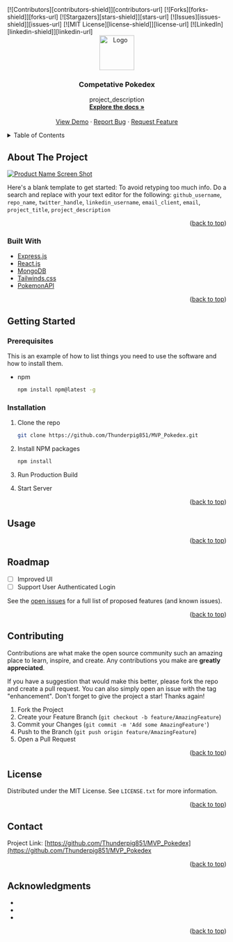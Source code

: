 <div id="top"></div>
[![Contributors][contributors-shield]][contributors-url]
[![Forks][forks-shield]][forks-url]
[![Stargazers][stars-shield]][stars-url]
[![Issues][issues-shield]][issues-url]
[![MIT License][license-shield]][license-url]
[![LinkedIn][linkedin-shield]][linkedin-url]



<!-- PROJECT LOGO -->
<br />
<div align="center">
  <a href="https://github.com/Thunderpig851/MVP_Pokedex">
    <img src="https://unsplash.com/photos/1fZC2rYbpsU.png" alt="Logo" width="80" height="80">
  </a>

<h3 align="center">Competative Pokedex</h3>

  <p align="center">
    project_description
    <br />
    <a href="https://github.com/Thunderpig851/MVP_Pokedex"><strong>Explore the docs »</strong></a>
    <br />
    <br />
    <a href="https://github.com/Thunderpig851/MVP_Pokedex">View Demo</a>
    ·
    <a href="https://github.com/Thunderpig851/MVP_Pokedex/issues">Report Bug</a>
    ·
    <a href="https://github.com/Thunderpig851/MVP_Pokedex/issues">Request Feature</a>
  </p>
</div>



<!-- TABLE OF CONTENTS -->
<details>
  <summary>Table of Contents</summary>
  <ol>
    <li>
      <a href="#about-the-project">About The Project</a>
      <ul>
        <li><a href="#built-with">Built With</a></li>
      </ul>
    </li>
    <li>
      <a href="#getting-started">Getting Started</a>
      <ul>
        <li><a href="#prerequisites">Prerequisites</a></li>
        <li><a href="#installation">Installation</a></li>
      </ul>
    </li>
    <li><a href="#usage">Usage</a></li>
    <li><a href="#roadmap">Roadmap</a></li>
    <li><a href="#contributing">Contributing</a></li>
    <li><a href="#license">License</a></li>
    <li><a href="#contact">Contact</a></li>
    <li><a href="#acknowledgments">Acknowledgments</a></li>
  </ol>
</details>



<!-- ABOUT THE PROJECT -->
## About The Project

[![Product Name Screen Shot][product-screenshot]](https://example.com)

Here's a blank template to get started: To avoid retyping too much info. Do a search and replace with your text editor for the following: `github_username`, `repo_name`, `twitter_handle`, `linkedin_username`, `email_client`, `email`, `project_title`, `project_description`

<p align="right">(<a href="#top">back to top</a>)</p>



### Built With

* [Express.js](https://expressjs.com/)
* [React.js](https://reactjs.org/)
* [MongoDB](https://www.mongodb.com/)
* [Tailwinds.css](https://tailwindcss.com/)
* [PokemonAPI](https://pokeapi.co/)

<p align="right">(<a href="#top">back to top</a>)</p>



<!-- GETTING STARTED -->
## Getting Started

### Prerequisites

This is an example of how to list things you need to use the software and how to install them.
* npm
  ```sh
  npm install npm@latest -g
  ```

### Installation

1. Clone the repo
   ```sh
   git clone https://github.com/Thunderpig851/MVP_Pokedex.git
   ```
2. Install NPM packages
   ```sh
   npm install
   ```
3. Run Production Build

4. Start Server

<p align="right">(<a href="#top">back to top</a>)</p>



<!-- USAGE EXAMPLES -->
## Usage



<p align="right">(<a href="#top">back to top</a>)</p>



<!-- ROADMAP -->
## Roadmap

- [ ] Improved UI
- [ ] Support User Authenticated Login

See the [open issues](https://github.com/github_username/repo_name/issues) for a full list of proposed features (and known issues).

<p align="right">(<a href="#top">back to top</a>)</p>



<!-- CONTRIBUTING -->
## Contributing

Contributions are what make the open source community such an amazing place to learn, inspire, and create. Any contributions you make are **greatly appreciated**.

If you have a suggestion that would make this better, please fork the repo and create a pull request. You can also simply open an issue with the tag "enhancement".
Don't forget to give the project a star! Thanks again!

1. Fork the Project
2. Create your Feature Branch (`git checkout -b feature/AmazingFeature`)
3. Commit your Changes (`git commit -m 'Add some AmazingFeature'`)
4. Push to the Branch (`git push origin feature/AmazingFeature`)
5. Open a Pull Request

<p align="right">(<a href="#top">back to top</a>)</p>



<!-- LICENSE -->
## License

Distributed under the MIT License. See `LICENSE.txt` for more information.

<p align="right">(<a href="#top">back to top</a>)</p>



<!-- CONTACT -->
## Contact


Project Link: [https://github.com/Thunderpig851/MVP_Pokedex](https://github.com/Thunderpig851/MVP_Pokedex

<p align="right">(<a href="#top">back to top</a>)</p>



<!-- ACKNOWLEDGMENTS -->
## Acknowledgments

* []()
* []()
* []()

<p align="right">(<a href="#top">back to top</a>)</p>



<!-- MARKDOWN LINKS & IMAGES -->
<!-- https://www.markdownguide.org/basic-syntax/#reference-style-links -->
[contributors-shield]: https://img.shields.io/github/contributors/Thunderpig851/MVP_Pokedex.svg?style=for-the-badge
[contributors-url]: https://github.com/github_username/repo_name/graphs/contributors
[forks-shield]: https://img.shields.io/github/forks/Thunderpig851/MVP_Pokedex.svg?style=for-the-badge
[forks-url]: https://github.com/Thunderpig851/MVP_Pokedex/network/members
[stars-shield]: https://img.shields.io/github/stars/Thunderpig851/MVP_Pokedex.svg?style=for-the-badge
[stars-url]: https://github.com/Thunderpig851/MVP_Pokedex/stargazers
[issues-shield]: https://img.shields.io/Thunderpig851/MVP_Pokedex/repo_name.svg?style=for-the-badge
[issues-url]: https://github.com/Thunderpig851/MVP_Pokedex/issues
[license-shield]: https://img.shields.io/github/license/Thunderpig851/MVP_Pokedex.svg?style=for-the-badge
[license-url]: https://github.com/Thunderpig851/MVP_Pokedex/blob/master/LICENSE.txt
[linkedin-shield]: https://img.shields.io/badge/-LinkedIn-black.svg?style=for-the-badge&logo=linkedin&colorB=555
[linkedin-url]: https://linkedin.com/in/linkedin_username
[product-screenshot]: images/screenshot.png
